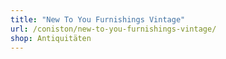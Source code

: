 ```yaml
---
title: "New To You Furnishings Vintage"
url: /coniston/new-to-you-furnishings-vintage/
shop: Antiquitäten
---
```

